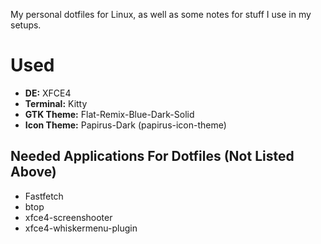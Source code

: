 My personal dotfiles for Linux, as well as some notes for stuff I use in my setups.

# Used
* **DE:** XFCE4
* **Terminal:** Kitty
* **GTK Theme:** Flat-Remix-Blue-Dark-Solid
* **Icon Theme:**  Papirus-Dark (papirus-icon-theme)

## Needed Applications For Dotfiles (Not Listed Above)
* Fastfetch
* btop
* xfce4-screenshooter
* xfce4-whiskermenu-plugin